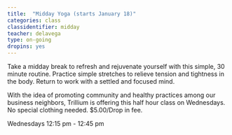 ```yaml
---
title:  "Midday Yoga (starts January 18)"
categories: class
classidentifier: midday
teacher: delavega
type: on-going
dropins: yes
---
```

Take a midday break to refresh and rejuvenate yourself with this simple, 30 minute routine. Practice simple stretches to relieve tension and tightness in the body. Return to work with a settled and focused mind.

With the idea of promoting community and healthy practices among our business neighbors, Trillium is offering this half hour class on Wednesdays. No special clothing needed. $5.00/Drop in fee.


Wednesdays 12:15 pm - 12:45 pm
